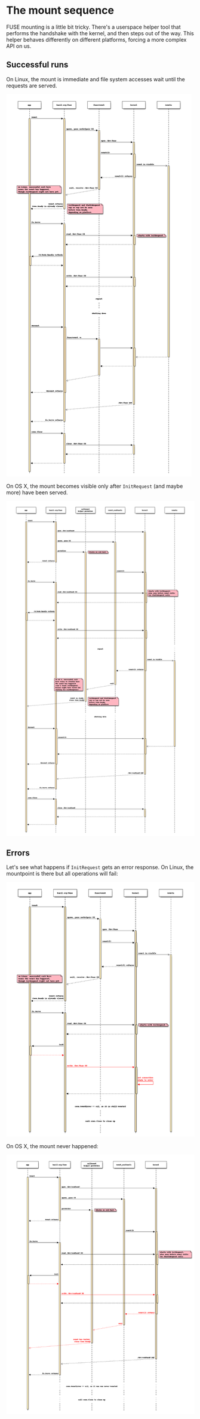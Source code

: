 # The mount sequence

FUSE mounting is a little bit tricky. There's a userspace helper tool
that performs the handshake with the kernel, and then steps out of the
way. This helper behaves differently on different platforms, forcing a
more complex API on us.

## Successful runs

On Linux, the mount is immediate and file system accesses wait until
the requests are served.

![Diagram of Linux FUSE mount sequence](mount-linux.seq.png)

On OS X, the mount becomes visible only after `InitRequest` (and maybe
more) have been served.

![Diagram of OSXFUSE mount sequence](mount-osx.seq.png)


## Errors

Let's see what happens if `InitRequest` gets an error response. On
Linux, the mountpoint is there but all operations will fail:

![Diagram of Linux error handling](mount-linux-error-init.seq.png)

On OS X, the mount never happened:

![Diagram of OS X error handling](mount-osx-error-init.seq.png)
